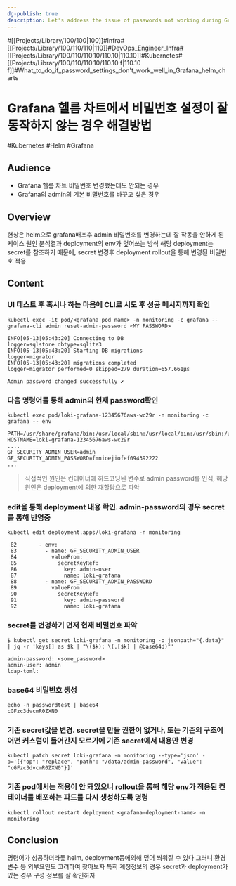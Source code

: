 ```yaml
---
dg-publish: true
description: Let's address the issue of passwords not working during Grafana deployment via Helm, and not resolving even after resetting. This content focuses on understanding the secret resource that manages accounts and the deployment to solve problems that are difficult to diagnose from outside the pod.
---
```

#[[Projects/Library/100/100\|100]]#Infra#[[Projects/Library/100/110/110\|110]]#DevOps_Engineer_Infra#[[Projects/Library/100/110/110.10/110.10\|110.10]]#Kubernetes#[[Projects/Library/100/110/110.10/110.10 f\|110.10 f]]#What_to_do_if_password_settings_don't_work_well_in_Grafana_helm_charts

# Grafana 헬름 차트에서 비밀번호 설정이 잘 동작하지 않는 경우 해결방법 
#Kubernetes #Helm #Grafana


## Audience
- Grafana 헬름 차트 비밀번호 변경했는데도 안되는 경우
- Grafana의 admin의 기본 비밀번호를 바꾸고 싶은 경우
## Overview
현상은 helm으로 grafana배포후 admin 비밀번호를 변경하는데 잘 작동을 안하게 된 케이스
원인 분석결과 deployment의 env가 덮어쓰는 방식
해당 deployment는 secret를 참조하기 때문에, secret 변경후 deployment rollout을 통해 변경된 비밀번호 적용


## Content
### UI 테스트 후 혹시나 하는 마음에 CLI로 시도 후  성공 메시지까지 확인
```
kubectl exec -it pod/<grafana pod name> -n monitoring -c grafana -- grafana-cli admin reset-admin-password <MY PASSWORD>

INFO[05-13|05:43:20] Connecting to DB                         logger=sqlstore dbtype=sqlite3
INFO[05-13|05:43:20] Starting DB migrations                   logger=migrator
INFO[05-13|05:43:20] migrations completed                     logger=migrator performed=0 skipped=279 duration=657.661µs

Admin password changed successfully ✔

```

### 다음 명령어를 통해 admin의 현재 password확인
```
kubectl exec pod/loki-grafana-12345676aws-wc29r -n monitoring -c grafana -- env

PATH=/usr/share/grafana/bin:/usr/local/sbin:/usr/local/bin:/usr/sbin:/usr/bin:/sbin:/bin
HOSTNAME=loki-grafana-12345676aws-wc29r
....
GF_SECURITY_ADMIN_USER=admin
GF_SECURITY_ADMIN_PASSWORD=fmnioejiofef094392222
...
```

> 직접적인 원인은 컨테이너에 하드코딩된 변수로 admin password를 인식, 해당 원인은 deployment에 의한 재할당으로 파악


### edit을 통해 deployment 내용 확인. admin-password의 경우 secret를 통해 반영중
`kubectl edit deployment.apps/loki-grafana -n monitoring`
```
 82       - env:
 83         - name: GF_SECURITY_ADMIN_USER
 84           valueFrom:
 85             secretKeyRef:
 86               key: admin-user
 87               name: loki-grafana
 88         - name: GF_SECURITY_ADMIN_PASSWORD
 89           valueFrom:
 90             secretKeyRef:
 91               key: admin-password
 92               name: loki-grafana
```


### secret를 변경하기 먼저 현재 비밀번호 파악
```
$ kubectl get secret loki-grafana -n monitoring -o jsonpath="{.data}" | jq -r 'keys[] as $k | "\($k): \(.[$k] | @base64d)"'

admin-password: <some_password>
admin-user: admin
ldap-toml:
```

### base64 비밀번호 생성
```
echo -n passwordtest | base64
cGFzc3dvcmR0ZXN0
```

### 기존 secret값을 변경. secret을 만들 권한이 없거나, 또는 기존의 구조에 어떤 커스텀이 들어간지 모르기에 기존 secret에서 내용만 변경
`kubectl patch secret loki-grafana -n monitoring --type='json' -p='[{"op": "replace", "path": "/data/admin-password", "value": "cGFzc3dvcmR0ZXN0"}]'`

### 기존 pod에서는 적용이 안 돼있으니 rollout을 통해 해당 env가 적용된 컨테이너를 배포하는 파드를 다시 생성하도록 명령
`kubectl rollout restart deployment <grafana-deployment-name> -n monitoring`



## Conclusion

명령어가 성공하더라돟 helm, deployment등에의해 덮어 씌워질 수 있다
그러니 환경변수 등 외부요인도 고려하여 찾아보자
특히 계정정보의 경우 secret과 deployment가 있는 경우 구성 정보를 잘 확인하자




